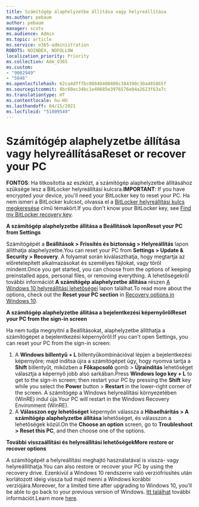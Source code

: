```yaml
---
title: Számítógép alaphelyzetbe állítása vagy helyreállítása
ms.author: pebaum
author: pebaum
manager: scotv
ms.audience: Admin
ms.topic: article
ms.service: o365-administration
ROBOTS: NOINDEX, NOFOLLOW
localization_priority: Priority
ms.collection: Adm_O365
ms.custom:
- "9002949"
- "5646"
ms.openlocfilehash: 62ca4dfffbc08040400400c384390c30a485865f
ms.sourcegitcommit: 8bc60ec34bc1e40685e3976576e04a2623f63a7c
ms.translationtype: HT
ms.contentlocale: hu-HU
ms.lasthandoff: 04/15/2021
ms.locfileid: "51809549"
---
```

# <a name="reset-or-recover-your-pc"></a><span data-ttu-id="86419-102">Számítógép alaphelyzetbe állítása vagy helyreállítása</span><span class="sxs-lookup"><span data-stu-id="86419-102">Reset or recover your PC</span></span>

<span data-ttu-id="86419-103">**FONTOS**: Ha titkosította az eszközt, a számítógép alaphelyzetbe állításához szüksége lesz a BitLocker helyreállítási kulcsra.</span><span class="sxs-lookup"><span data-stu-id="86419-103">**IMPORTANT**: If you have encrypted your device, you'll need your BitLocker key to reset your PC.</span></span> <span data-ttu-id="86419-104">Ha nem ismeri a BitLocker kulcsot, olvassa el a [BitLocker helyreállítási kulcs megkeresése](https://support.microsoft.com/help/4026181/windows-10-find-my-bitlocker-recovery-key) című témakört.</span><span class="sxs-lookup"><span data-stu-id="86419-104">If you don't know your BitLocker key, see [Find my BitLocker recovery key](https://support.microsoft.com/help/4026181/windows-10-find-my-bitlocker-recovery-key).</span></span>

<span data-ttu-id="86419-105">**A számítógép alaphelyzetbe állítása a Beállítások lapon**</span><span class="sxs-lookup"><span data-stu-id="86419-105">**Reset your PC from Settings**</span></span>

<span data-ttu-id="86419-106">Számítógépét a **Beállítások > Frissítés és biztonság > Helyreállítás** lapon állíthatja alaphelyzetbe.</span><span class="sxs-lookup"><span data-stu-id="86419-106">You can reset your PC from **Settings > Update & Security > Recovery**.</span></span> <span data-ttu-id="86419-107">A folyamat során kiválaszthatja, hogy megtartja az előretelepített alkalmazásokat és személyes fájlokat, vagy töröl mindent.</span><span class="sxs-lookup"><span data-stu-id="86419-107">Once you get started, you can choose from the options of keeping preinstalled apps, personal files, or removing everything.</span></span> <span data-ttu-id="86419-108">A lehetőségekről további információt **A számítógép alaphelyzetbe állítása** részen [A Windows 10 helyreállítási lehetőségei](https://support.microsoft.com/help/12415/windows-10-recovery-options) lapon találhat.</span><span class="sxs-lookup"><span data-stu-id="86419-108">To read more about the options, check out the **Reset your PC section** in [Recovery options in Windows 10](https://support.microsoft.com/help/12415/windows-10-recovery-options).</span></span>

<span data-ttu-id="86419-109">**A számítógép alaphelyzetbe állítása a bejelentkezési képernyőről**</span><span class="sxs-lookup"><span data-stu-id="86419-109">**Reset your PC from the sign-in screen**</span></span>

<span data-ttu-id="86419-110">Ha nem tudja megnyitni a Beállításokat, alaphelyzetbe állíthatja a számítógépet a bejelentkezési képernyőről:</span><span class="sxs-lookup"><span data-stu-id="86419-110">If you can't open Settings, you can reset your PC from the sign-in screen:</span></span>

1. <span data-ttu-id="86419-111">A **Windows billentyű + L** billentyűkombinációval lépjen a bejelentkezési képernyőre; majd indítsa újra a számítógépet úgy, hogy nyomva tartja a **Shift** billentyűt, miközben a **Főkapcsoló** gomb > **Újraindítás** lehetőséget választja a képernyő jobb alsó sarkában.</span><span class="sxs-lookup"><span data-stu-id="86419-111">Press **Windows logo key + L** to get to the sign-in screen; then restart your PC by pressing the **Shift** key while you select the **Power** button > **Restart** in the lower-right corner of the screen.</span></span> <span data-ttu-id="86419-112">A számítógép a Windows helyreállítási környezetében (WinRE) indul úja.</span><span class="sxs-lookup"><span data-stu-id="86419-112">Your PC will restart in the Windows Recovery Environment (WinRE).</span></span>
2. <span data-ttu-id="86419-113">A **Válasszon egy lehetőséget** képernyőn válassza a **Hibaelhárítás > A számítógép alaphelyzetbe állítása** lehetőséget, és válasszon a lehetőségek közül.</span><span class="sxs-lookup"><span data-stu-id="86419-113">On the **Choose an option** screen, go to **Troubleshoot > Reset this PC**, and then choose one of the options.</span></span>

<span data-ttu-id="86419-114">**További visszaállítási és helyreállítási lehetőségek**</span><span class="sxs-lookup"><span data-stu-id="86419-114">**More restore or recover options**</span></span>

<span data-ttu-id="86419-115">A számítógépét a helyreállítási meghajtó használatával is vissza- vagy helyreállíthatja.</span><span class="sxs-lookup"><span data-stu-id="86419-115">You can also restore or recover your PC by using the recovery drive.</span></span> <span data-ttu-id="86419-116">Ezenkívül a Windows 10 rendszerre való verziófrissítés után korlátozott ideig vissza tud majd menni a Windows korábbi verziójára.</span><span class="sxs-lookup"><span data-stu-id="86419-116">Moreover, for a limited time after upgrading to Windows 10, you'll be able to go back to your previous version of Windows.</span></span> <span data-ttu-id="86419-117">[Itt találhat](https://support.microsoft.com/help/12415/windows-10-recovery-options) további információt.</span><span class="sxs-lookup"><span data-stu-id="86419-117">Learn more [here](https://support.microsoft.com/help/12415/windows-10-recovery-options).</span></span>
